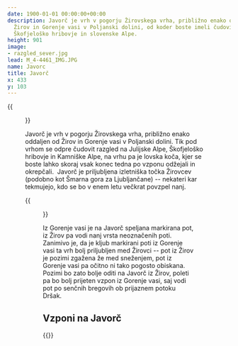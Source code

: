 ```yaml
---
date: 1900-01-01 00:00:00+00:00
description: Javorč je vrh v pogorju Žirovskega vrha, približno enako oddaljen od
  Žirov in Gorenje vasi v Poljanski dolini, od koder boste imeli čudovit razgled na
  Škofjeloško hribovje in slovenske Alpe.
height: 901
image:
- razgled_sever.jpg
lead: M_4-4461_IMG.JPG
name: Javorc
title: Javorč
x: 433
y: 103
---
```

{{<figure src="M_4-4461_IMG.JPG">}}

Javorč je vrh v pogorju Žirovskega vrha, približno enako oddaljen od Žirov in Gorenje vasi v Poljanski dolini. Tik pod vrhom se odpre čudovit razgled na Julijske Alpe, Škofjeloško hribovje in Kamniške Alpe, na vrhu pa je lovska koča, kjer se boste lahko skoraj vsak konec tedna po vzponu odžejali in okrepčali.  Javorč je priljubljena izletniška točka Žirovcev (podobno kot Šmarna gora za Ljubljančane) -- nekateri kar tekmujejo, kdo se bo v enem letu večkrat povzpel nanj.

{{<figure src="razgled_sever.jpg" caption="Pogled proti severu" caption-position="bottom">}}

Iz Gorenje vasi je na Javorč speljana markirana pot, iz Žirov pa vodi nanj vrsta neoznačenih poti. Zanimivo je, da je kljub markirani poti iz Gorenje vasi ta vrh bolj priljubljen med Žirovci -- pot iz Žirov je pozimi zgažena že med sneženjem, pot iz Gorenje vasi pa očitno ni tako pogosto obiskana. Pozimi bo zato bolje oditi na Javorč iz Žirov, poleti pa bo bolj prijeten vzpon iz Gorenje vasi, saj vodi pot po senčnih bregovih ob prijaznem potoku Dršak.

## Vzponi na Javorč

{{<multipath-hike-list>}}
